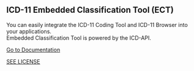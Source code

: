 ## ICD-11 Embedded Classification Tool (ECT)

 You can easily integrate the ICD-11 Coding Tool and ICD-11 Browser into your applications.     
 Embedded Classification Tool is powered by the ICD-API.


[Go to Documentation](https://icd.who.int/icdapi/)

[SEE LICENSE](https://icd.who.int/en/docs/icd11-license.pdf)